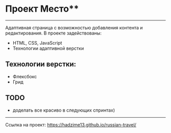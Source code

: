 # Проект Место** 
_____________________________________________ 
Адаптивная страница с возможностью добавления контента и редактирования.
В проекте задействованы:
* HTML, CSS, JavaScript
* Технологии адаптивной верстки

## Технологии верстки: 

* Флексбокс
* Грид

## TODO
* доделать все красиво в следующих спринтах)
_____________________________________________ 
Ссылка на проект: https://hadzime13.github.io/russian-travel/